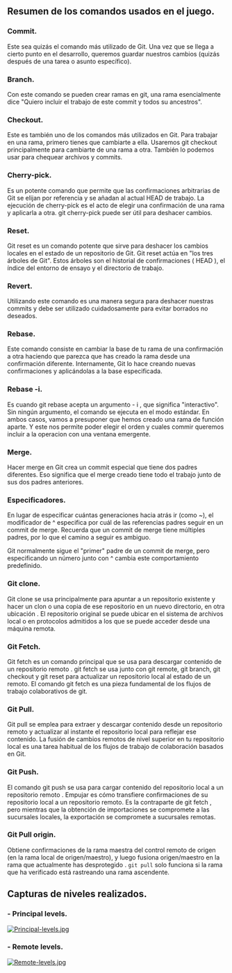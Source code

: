## Resumen de los comandos usados en el juego.

### Commit.

Este sea quizás el comando más utilizado de Git. Una vez que se llega a cierto punto en el 
desarrollo, queremos guardar nuestros cambios (quizás después de una tarea o asunto específico).  

### Branch.

Con este comando se pueden crear ramas en git, una 
rama esencialmente dice "Quiero incluir el trabajo de este commit y todos su ancestros".

### Checkout.

Este es también uno de los comandos más utilizados en Git. Para trabajar en una rama, primero tienes que 
cambiarte a ella. Usaremos git checkout principalmente para cambiarte de una rama a otra. También lo podemos 
usar para chequear archivos y commits.

### Cherry-pick.

Es un potente comando que permite que las confirmaciones arbitrarias de Git se elijan por referencia y se añadan
al actual HEAD de trabajo. La ejecución de cherry-pick es el acto de elegir una confirmación de una rama y aplicarla
a otra. git cherry-pick puede ser útil para deshacer cambios.

### Reset.

Git reset es un comando potente que sirve para deshacer los cambios locales en el estado de un repositorio de Git. Git
reset actúa en "los tres árboles de Git". Estos árboles son el historial de confirmaciones ( HEAD ), el índice del 
entorno de ensayo y el directorio de trabajo.

### Revert.

Utilizando este comando es una manera segura para deshacer nuestras commits y debe
ser utilizado cuidadosamente para evitar borrados no deseados.

### Rebase.
Este comando consiste en cambiar la base de tu rama de una confirmación a otra haciendo que 
parezca que has creado la rama desde una confirmación diferente. Internamente, Git lo hace 
creando nuevas confirmaciones y aplicándolas a la base especificada.

### Rebase -i.
Es cuando git rebase acepta un argumento - i , que significa "interactivo". Sin ningún argumento, 
el comando se ejecuta en el modo estándar. En ambos casos, vamos a presuponer que hemos creado una rama de 
función aparte. Y este nos permite poder elegir el orden y cuales commir queremos incluir a la operacion con una ventana
emergente.

### Merge.

Hacer merge en Git crea un commit especial que tiene dos padres diferentes. Eso 
significa que el merge creado tiene todo el trabajo junto de sus dos padres anteriores.

### Especificadores.

En lugar de especificar cuántas generaciones hacia atrás ir (como ~), el modificador de ^ especifica por 
cuál de las referencias padres seguir en un commit de merge. Recuerda que un commit de merge tiene múltiples 
padres, por lo que el camino a seguir es ambiguo.

Git normalmente sigue el "primer" padre de un commit de merge, pero especificando un número junto con ^ cambia 
este comportamiento predefinido.

### Git clone.

Git clone se usa principalmente para apuntar a un repositorio existente y hacer un clon o una copia de ese repositorio en un nuevo directorio, en otra ubicación . El repositorio original se puede ubicar en el sistema de archivos local o en protocolos admitidos a los que se puede acceder desde una máquina remota.

### Git Fetch.

Git fetch es un comando principal que se usa para descargar contenido de un repositorio remoto . git fetch se usa junto con git remote, git branch, git checkout y git reset para actualizar un repositorio local al estado de un remoto. El comando git fetch es una pieza fundamental de los flujos de trabajo colaborativos de git.

### Git Pull.

Git pull se emplea para extraer y descargar contenido desde un repositorio remoto y actualizar al instante el repositorio local para reflejar ese contenido. La fusión de cambios remotos de nivel superior en tu repositorio local es una tarea habitual de los flujos de trabajo de colaboración basados en Git.

### Git Push.

El comando git push se usa para cargar contenido del repositorio local a un repositorio remoto . Empujar es cómo transfiere confirmaciones de su repositorio local a un repositorio remoto. Es la contraparte de git fetch , pero mientras que la obtención de importaciones se compromete a las sucursales locales, la exportación se compromete a sucursales remotas.

### Git Pull origin.

Obtiene confirmaciones de la rama maestra del control remoto de origen (en la rama local de origen/maestro), y luego fusiona origen/maestro en la rama que actualmente has desprotegido . `git pull` solo funciona si la rama que ha verificado está rastreando una rama ascendente.


## Capturas de niveles realizados.


### -  Principal levels.



[![Principal-levels.jpg](https://i.postimg.cc/yYQZ9MBK/Principal-levels.jpg)](https://postimg.cc/4mcyRFm2)


### - Remote levels.



[![Remote-levels.jpg](https://i.postimg.cc/XvV6bzGZ/Remote-levels.jpg)](https://postimg.cc/cv5b7TcZ)


